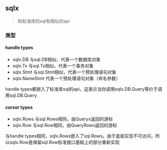 ## sqlx
> 和标准库的sql有相似的api

### 类型

#### handle types
- sqlx.DB 与sql.DB相似，代表一个数据库对象
- sqlx.Tx 与sql.Tx相似，代表一个事务对象
- sqlx.Stmt 与sql.Stmt相似，代表一个预处理语句对象
- sqlx.NameStmt 代表一个预处理语句对象（命名参数）

handle types都嵌入了标准库sql的api，这表示当你调用sqlx.DB.Query等价于调用sql.DB.Query

#### cursor types
- sqlx.Rows 与sql.Rows相同，由Queryx返回的游标
- sqlx.Row 与sql.Row相同，由QueryRowx返回的游标

与handle types相同，sqlx.Rows嵌入了sql.Rows。由于底层实现不可访问，所以sqlx.Row是保留sql.Row标准接口基础上的部分重新实现

